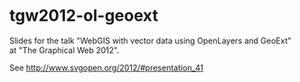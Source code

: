 tgw2012-ol-geoext
=================

Slides for the talk "WebGIS with vector data using OpenLayers and GeoExt" at 
"The Graphical Web 2012". 

See http://www.svgopen.org/2012/#presentation_41